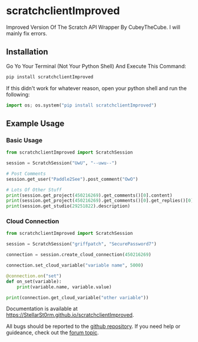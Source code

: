 # scratchclientImproved
Improved Version Of The Scratch API Wrapper By CubeyTheCube.
I will mainly fix errors.

## Installation

Go Yo Your Terminal (Not Your Python Shell) And Execute This Command:
```bash
pip install scratchclientImproved
```

If this didn't work for whatever reason, open your python shell and run the following:
```python
import os; os.system("pip install scratchclientImproved")
```

## Example Usage

### Basic Usage
```python
from scratchclientImproved import ScratchSession

session = ScratchSession("UwU", "--uwu--")

# Post Comments
session.get_user("Paddle2See").post_comment("OwO")

# Lots Of Other Stuff
print(session.get_project(450216269).get_comments()[0].content)
print(session.get_project(450216269).get_comments()[0].get_replies()[0].content)
print(session.get_studio(29251822).description)
```
### Cloud Connection
```python
from scratchclientImproved import ScratchSession

session = ScratchSession("griffpatch", "SecurePassword7")

connection = session.create_cloud_connection(450216269)

connection.set_cloud_variable("variable name", 5000)

@connection.on("set")
def on_set(variable):
    print(variable.name, variable.value)

print(connection.get_cloud_variable("other variable"))
```

Documentation is available at <https://StellarSt0rm.github.io/scratchclientImproved>.

All bugs should be reported to the [github repository](https://github.com/StellarSt0rm/scratchclientImproved/issues). If you need help or guideance, check out the [forum topic](https://scratch.mit.edu/discuss/topic/506810).
